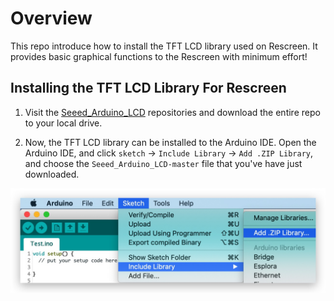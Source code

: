 # Overview

This repo introduce how to install the TFT LCD library used on Rescreen. It provides basic graphical functions to the Rescreen with minimum effort!

## Installing the TFT LCD Library For Rescreen

1. Visit the [Seeed_Arduino_LCD](https://github.com/Seeed-Studio/Seeed_Arduino_LCD) repositories and download the entire repo to your local drive.

2. Now, the TFT LCD library can be installed to the Arduino IDE. Open the Arduino IDE, and click `sketch` -> `Include Library` -> `Add .ZIP Library`, and choose the `Seeed_Arduino_LCD-master` file that you've have just downloaded.

![InstallLibrary](https://raw.githubusercontent.com/ansonhe97/rawimages/master/img/Xnip2019-11-21_15-50-13.jpg)
